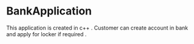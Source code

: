 # BankApplication
This application is created in c++ .
Customer can create account in bank and apply for locker if required .
